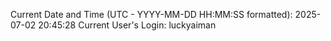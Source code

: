 Current Date and Time (UTC - YYYY-MM-DD HH:MM:SS formatted): 2025-07-02 20:45:28
Current User's Login: luckyaiman
